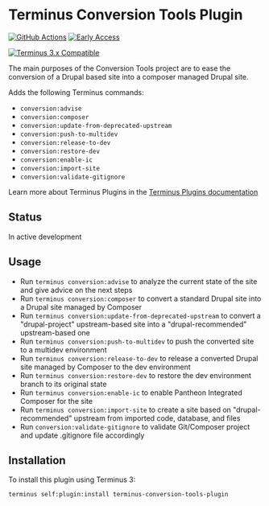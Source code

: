 # Terminus Conversion Tools Plugin

[![GitHub Actions](https://github.com/pantheon-systems/terminus-conversion-tools-plugin/actions/workflows/workflow.yml/badge.svg)](https://github.com/pantheon-systems/terminus-conversion-tools-plugin/actions/workflows/workflow.yml)
[![Early Access](https://img.shields.io/badge/Pantheon-Early_Access-yellow?logo=pantheon&color=FFDC28)](https://pantheon.io/docs/oss-support-levels#early-access)

[![Terminus 3.x Compatible](https://img.shields.io/badge/terminus-3.x-green.svg)](https://github.com/pantheon-systems/terminus/tree/3.x)

The main purposes of the Conversion Tools project are to ease the conversion of a Drupal based site into a composer managed Drupal site.

Adds the following Terminus commands:
* `conversion:advise`
* `conversion:composer`
* `conversion:update-from-deprecated-upstream`
* `conversion:push-to-multidev`
* `conversion:release-to-dev`
* `conversion:restore-dev`
* `conversion:enable-ic`
* `conversion:import-site`
* `conversion:validate-gitignore`

Learn more about Terminus Plugins in the [Terminus Plugins documentation](https://pantheon.io/docs/terminus/plugins)

## Status

In active development

## Usage
* Run `terminus conversion:advise` to analyze the current state of the site and give advice on the next steps
* Run `terminus conversion:composer` to convert a standard Drupal site into a Drupal site managed by Composer
* Run `terminus conversion:update-from-deprecated-upstream` to convert a "drupal-project" upstream-based site into a "drupal-recommended" upstream-based one
* Run `terminus conversion:push-to-multidev` to push the converted site to a multidev environment
* Run `terminus conversion:release-to-dev` to release a converted Drupal site managed by Composer to the dev environment
* Run `terminus conversion:restore-dev` to restore the dev environment branch to its original state
* Run `terminus conversion:enable-ic` to enable Pantheon Integrated Composer for the site
* Run `terminus conversion:import-site` to create a site based on "drupal-recommended" upstream from imported code, database, and files
* Run `conversion:validate-gitignore` to validate Git/Composer project and update .gitignore file accordingly

## Installation

To install this plugin using Terminus 3:
```
terminus self:plugin:install terminus-conversion-tools-plugin
```
